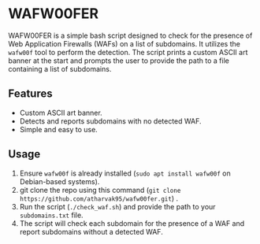 # WAFW00FER

WAFW00FER is a simple bash script designed to check for the presence of Web Application Firewalls (WAFs) on a list of subdomains. It utilizes the `wafw00f` tool to perform the detection. The script prints a custom ASCII art banner at the start and prompts the user to provide the path to a file containing a list of subdomains.

## Features

- Custom ASCII art banner.
- Detects and reports subdomains with no detected WAF.
- Simple and easy to use.

## Usage

1. Ensure `wafw00f` is already installed (`sudo apt install wafw00f` on Debian-based systems).
2. git clone the repo using this command (`git clone https://github.com/atharvak95/wafw00fer.git`) .
3. Run the script (`./check_waf.sh`) and provide the path to your `subdomains.txt` file.
4. The script will check each subdomain for the presence of a WAF and report subdomains without a detected WAF.
